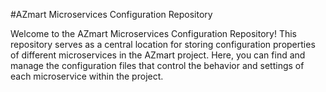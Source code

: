 #AZmart Microservices Configuration Repository

Welcome to the AZmart Microservices Configuration Repository! This repository serves as a central location for storing configuration properties of different microservices in the AZmart project. Here, you can find and manage the configuration files that control the behavior and settings of each microservice within the project.
